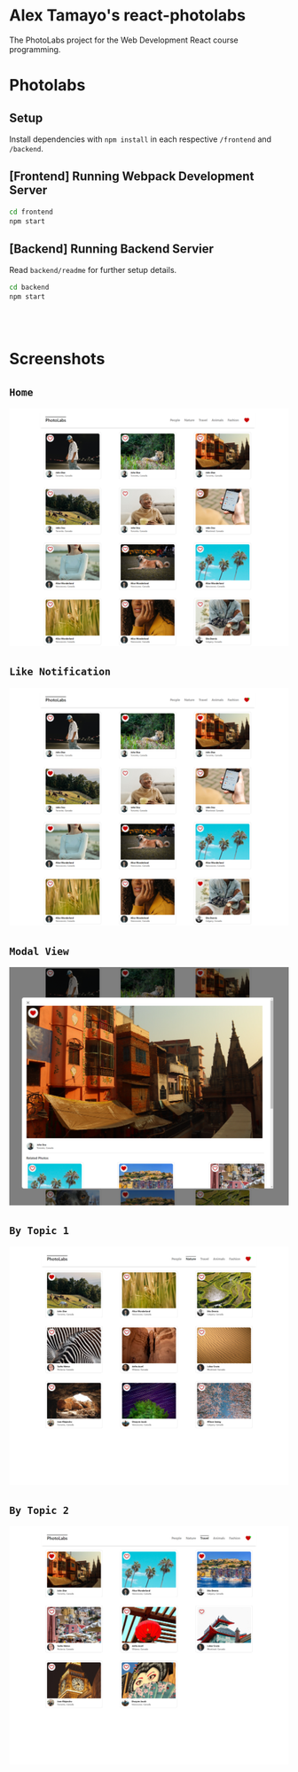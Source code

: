 # Alex Tamayo's react-photolabs
The PhotoLabs project for the Web Development React course programming.

# Photolabs

## Setup

Install dependencies with `npm install` in each respective `/frontend` and `/backend`.

## [Frontend] Running Webpack Development Server

```sh
cd frontend
npm start
```

## [Backend] Running Backend Servier

Read `backend/readme` for further setup details.

```sh
cd backend
npm start
```

<br>
<br>

# Screenshots

## **`Home`**
![Home](/images/01_home.png)

## **`Like Notification`**
![Like Notification](/images/02_like_notifications.png)

## **`Modal View`**
![Modal View](/images/03_modal_view.png)

## **`By Topic 1`**
![Topics 1](/images/04_topics_1.png)

## **`By Topic 2`**
![Topics 2](/images/05_topics_2.png)